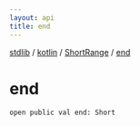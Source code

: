 ```yaml
---
layout: api
title: end
---
```

[stdlib](../../index.md) / [kotlin](../index.md) / [ShortRange](index.md) / [end](end.md)

# end

```
open public val end: Short
```
